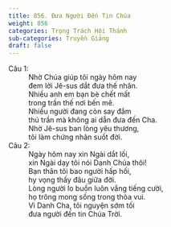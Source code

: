 ```yaml
---
title: 856. Đưa Người Đến Tin Chúa
weight: 856
categories: Trọng Trách Hội Thánh
sub-categories: Truyền Giảng
draft: false
---
```

<dl><dt>Câu 1:</dt><dd data-verse="1">Nhờ Chúa giúp tôi ngày hôm nay <br/>đem lời Jê-sus dắt đưa thế nhân. <br/>Nhiều anh em bạn bè chết mất <br/>trong trần thế nơi bến mê. <br/>Nhiều người đang còn say đắm <br/>thú trần mà không ai dẫn đưa đến Cha. <br/>Nhờ Jê-sus ban lòng yêu thương, <br/>tôi làm chứng nhân suốt đời. </dd><dt>Câu 2:</dt><dd data-verse="2">Ngày hôm nay xin Ngài dắt lối, <br/>xin Ngài dạy tôi nói Danh Chúa thôi! <br/>Bạn thân tôi bao người hấp hối, <br/>hy vọng thấy đâu giữa đời. <br/>Lòng người lo buồn luôn vắng tiếng cười, <br/>họ trông mong sống trong thỏa vui. <br/>Vì Danh Cha, tôi nguyện sớm tối <br/>đưa người đến tin Chúa Trời. </dd></dl>